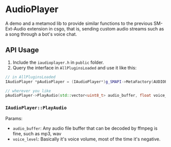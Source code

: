 # AudioPlayer
A demo and a metamod lib to provide similar functions to the previous SM-Ext-Audio extension in csgo, that is, sending custom audio streams such as a song through a bot's voice chat.

## API Usage
1. Include the `iaudioplayer.h` in `public` folder.
2. Query the interface in `AllPluginsLoaded` and use it like this:
```c++
// in AllPluginsLoaded
IAudioPlayer *pAudioPlayer = (IAudioPlayer*)g_SMAPI->MetaFactory(AUDIOPLAYER_INTERFACE, nullptr, nullptr);

// wherever you like
pAudioPlayer->PlayAudio(std::vector<uint8_t> audio_buffer, float voice_level);
```

### `IAudioPlayer::PlayAudio`
Params:
- `audio_buffer`: Any audio file buffer that can be decoded by ffmpeg is fine, such as mp3, wav
- `voice_level`: Basically it's voice volume, most of the time it's negative.
